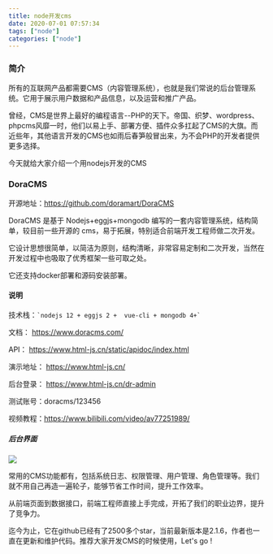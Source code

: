 ```yaml
---
title: node开发cms
date: 2020-07-01 07:57:34
tags: ["node"]
categories: ["node"]
---
```


### 简介

所有的互联网产品都需要CMS（内容管理系统），也就是我们常说的后台管理系统。它用于展示用户数据和产品信息，以及运营和推广产品。

曾经，CMS是世界上最好的编程语言--PHP的天下。帝国、织梦、wordpress、phpcms风靡一时，他们以易上手、部署方便、插件众多扛起了CMS的大旗。而近些年，其他语言开发的CMS也如雨后春笋般冒出来，为不会PHP的开发者提供更多选择。

今天就给大家介绍一个用nodejs开发的CMS

### DoraCMS

开源地址：https://github.com/doramart/DoraCMS

DoraCMS 是基于 Nodejs+eggjs+mongodb 编写的一套内容管理系统，结构简单，较目前一些开源的 cms，易于拓展，特别适合前端开发工程师做二次开发。

它设计思想很简单，以简洁为原则，结构清晰，非常容易定制和二次开发，当然在开发过程中也吸取了优秀框架一些可取之处。

它还支持docker部署和源码安装部署。

#### 说明

技术栈：`` `nodejs 12 + eggjs 2 +  vue-cli + mongodb 4+` ``

文档： https://www.doracms.com/

API： https://www.html-js.cn/static/apidoc/index.html

演示地址： https://www.html-js.cn/

后台登录： https://www.html-js.cn/dr-admin

测试账号：doracms/123456

视频教程：https://www.bilibili.com/video/av77251989/

##### 后台界面

![](https://cdn.guojiang.club/FkDkEw_x97ggv2nIShVKqExfBtzR)

常用的CMS功能都有，包括系统日志、权限管理、用户管理、角色管理等。我们就不用自己再造一遍轮子，能够节省工作时间，提升工作效率。

从前端页面到数据接口，前端工程师直接上手完成，开拓了我们的职业边界，提升了竞争力。

迄今为止，它在github已经有了2500多个star，当前最新版本是2.1.6，作者也一直在更新和维护代码。推荐大家开发CMS的时候使用，Let's go !
